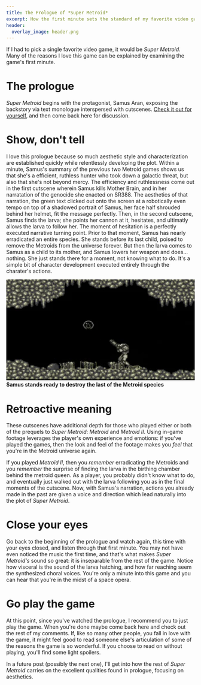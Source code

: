 ```yaml
---
title: The Prologue of *Super Metroid*
excerpt: How the first minute sets the standard of my favorite video game
header:
  overlay_image: header.png
---
```


If I had to pick a single favorite video game, it would be *Super Metroid*.
Many of the reasons I love this game can be explained by examining the game's first minute.

# The prologue

*Super Metroid* begins with the protagonist, Samus Aran, exposing the backstory via text monologue interspersed with cutscenes.
[Check it out for yourself](https://www.youtube.com/watch?v=LAXTRZgmleY), and then come back here for discussion.

# Show, don't tell

I love this prologue because so much aesthetic style and characterization are established quickly while relentlessly developing the plot.
Within a minute, Samus's summary of the previous two Metroid games shows us that she's a efficient, ruthless hunter who took down a galactic threat, but also that she's not beyond mercy.
The efficiency and ruthlessness come out in the first cutscene wherein Samus kills Mother Brain, and in her narratation of the genocide she enacted on SR388.
The aesthetics of that narration, the green text clicked out onto the screen at a robotically even tempo on top of a shadowed portrait of Samus, her face half shrouded behind her helmet, fit the message perfectly.
Then, in the second cutscene, Samus finds the larva; she points her cannon at it, hesitates, and ultimatly allows the larva to follow her.
The moment of hesitation is a perfectly executed narrative turning point.
Prior to that moment, Samus has nearly erradicated an entire species.
She stands before its last child, poised to remove the Metroids from the universe forever.
But then the larva comes to Samus as a child to its mother, and Samus lowers her weapon and does... nothing.
She just stands there for a moment, not knowing what to do.
It's a simple bit of character development executed entirely through the charater's actions.

![larva](/images/samus_aims_at_larva.png)
**Samus stands ready to destroy the last of the Metroid species**

# Retroactive meaning

These cutscenes have additional depth for those who played either or both of the prequels to *Super Metroid*: *Metroid* and *Metroid II*.
Using in-game footage leverages the player's own experience and emotions: if you've played the games, then the look and feel of the footage makes you *feel* that you're in the Metroid universe again.

If you played *Metroid II*, then you *remember* erradicating the Metroids and you *remember* the surprise of finding the larva in the birthing chamber behind the metroid queen.
As a player, you probably didn't know what to do, and eventually just walked out with the larva following you as in the final moments of the cutscene.
Now, with Samus's narration, actions you already made in the past are given a voice and direction which lead naturally into the plot of *Super Metroid*.

# Close your eyes

Go back to the beginning of the prologue and watch again, this time with your eyes closed, and listen through that first minute.
You may not have even noticed the music the first time, and that's what makes *Super Metroid's* sound so great: it is inseparable from the rest of the game.
Notice how visceral is the sound of the larva hatching, and how far reaching seem the synthesized choral voices.
You're only a minute into this game and you can hear that you're in the midst of a space opera.

# Go play the game

At this point, since you've watched the prologue, I recommend you to just play the game.
When you're done maybe come back here and check out the rest of my comments.
If, like so many other people, you fall in love with the game, it might feel good to read someone else's articulation of some of the reasons the game is so wonderful.
If you choose to read on without playing, you'll find some light spoilers.

In a future post (possibly the next one), I'll get into how the rest of *Super Metroid* carries on the excellent qualities found in prologue, focusing on aesthetics.

